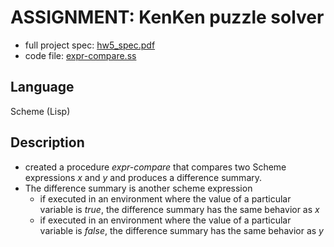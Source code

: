 # ASSIGNMENT: KenKen puzzle solver
 - full project spec: [hw5_spec.pdf](https://github.com/jpicchi18/programming-languages-course-projects/blob/main/hw_5/hw5_spec.pdf)
 - code file: [expr-compare.ss](https://github.com/jpicchi18/programming-languages-course-projects/blob/main/hw_5/expr-compare.ss)

## Language
Scheme (Lisp)

## Description
- created a procedure *expr-compare* that compares two Scheme expressions *x* and *y* and produces a difference summary.
- The difference summary is another scheme expression
  - if executed in an environment where the value of a particular variable is *true*, the difference summary has the same behavior as *x*
  - if executed in an environment where the value of a particular variable is *false*, the difference summary has the same behavior as *y*

